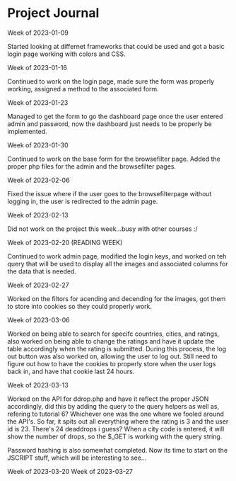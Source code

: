 # Project Journal

Week of 2023-01-09

Started looking at differnet frameworks that could be used and got a basic login page working with colors and CSS. 

Week of 2023-01-16

Continued to work on the login page, made sure the form was properly working, assigned a method to the associated form.

Week of 2023-01-23

Managed to get the form to go the dashboard page once the user entered admin and password, now the dashboard just needs to be properly be implemented.

Week of 2023-01-30

Continued to work on the base form for the browsefilter page. Added the proper php files for the admin and the browsefilter pages. 

Week of 2023-02-06

Fixed the issue where if the user goes to the browsefilterpage without logging in, the user is redirected to the admin page.

Week of 2023-02-13

Did not work on the project this week...busy with other courses :/

Week of 2023-02-20 (READING WEEK)

Continued to work admin page, modified the login keys, and worked on teh query that will be used to display all the images and associated columns for the data that is needed.

Week of 2023-02-27

Worked on the filtors for acending and decending for the images, got them to store into cookies so they could properly work.

Week of 2023-03-06

Worked on being able to search for specifc countries, cities, and ratings, also worked on being able to change the ratings and have it update the table accordingly when the rating is submitted. During this process, the log out button was also worked on, allowing the user to log out. Still need to figure out how to have the cookies to properly store when the user logs back in, and have that cookie last 24 hours.

Week of 2023-03-13

Worked on the API for ddrop.php and have it reflect the proper JSON accordingly, did this by adding the query to the query helpers as well as, refering to tutorial 6? Whichever one was the one where 
we fooled around the API's. So far, it spits out all everything where the rating is 3 and the user id is 23. There's 24 deaddrops i guess? When a city code is entered, it will show the number of drops, so the $_GET is working with the query string.

Password hashing is also somewhat completed. Now its time to start on the JSCRIPT stuff, which will be interesting to see...



Week of 2023-03-20
Week of 2023-03-27
